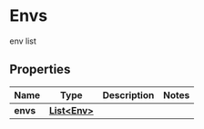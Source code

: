 

# Envs

env list

## Properties

| Name | Type | Description | Notes |
|------------ | ------------- | ------------- | -------------|
|**envs** | [**List&lt;Env&gt;**](Env.md) |  |  |



